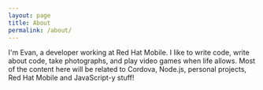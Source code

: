 ```yaml
---
layout: page
title: About
permalink: /about/
---
```


I'm Evan, a developer working at Red Hat Mobile. I like to write code, write about code, take photographs, and play video games when life allows. Most of the content here will be related to Cordova, Node.js, personal projects, Red Hat Mobile and JavaScript-y stuff!
